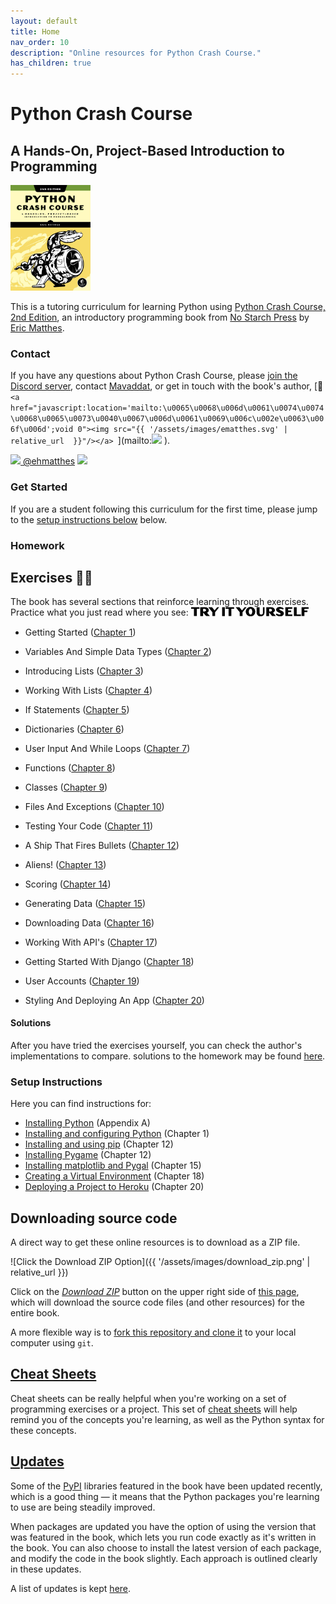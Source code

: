 ```yaml
---
layout: default
title: Home
nav_order: 10
description: "Online resources for Python Crash Course."
has_children: true
---
```


# Python Crash Course

## A Hands-On, Project-Based Introduction to Programming

[<img src="./images/cover.jpg" width="128"/>](https://www.amazon.ca/Python-Crash-Course-Eric-Matthes/dp/1593279280?&linkCode=ll1&tag=mavaddat-20&linkId=9a5ce7ddbcd95a4320240caaa6247aee&language=en_CA&ref_=as_li_ss_tl)

This is a tutoring curriculum for learning Python using [Python Crash Course, 2nd Edition](https://www.amazon.ca/Python-Crash-Course-Eric-Matthes/dp/1593279280?&linkCode=ll1&tag=mavaddat-20&linkId=9a5ce7ddbcd95a4320240caaa6247aee&language=en_CA&ref_=as_li_ss_tl), an introductory programming book from [No Starch Press](http://www.nostarch.com/pythoncrashcourse/) by [Eric Matthes](https://github.com/ehmatthes).

### Contact

If you have any questions about Python Crash Course, please  [join the Discord server](https://discord.gg/KzzTBbr), contact [Mavaddat](https://www.mavaddat.ca), or get in touch with the book's author, [📧 `<a href="javascript:location='mailto:\u0065\u0068\u006d\u0061\u0074\u0074\u0068\u0065\u0073\u0040\u0067\u006d\u0061\u0069\u006c\u002e\u0063\u006f\u006d';void 0"><img src="{{ '/assets/images/ematthes.svg' | relative_url  }}"/></a> `](mailto:<a href="javascript:location='mailto:\u0065\u0068\u006d\u0061\u0074\u0074\u0068\u0065\u0073\u0040\u0067\u006d\u0061\u0069\u006c\u002e\u0063\u006f\u006d';void 0"><img src="{{ '/assets/images/ematthes.svg' | relative_url  }}"/></a> ).

[<img src="https://raw.githubusercontent.com/johan/svg-cleanups/master/logos/twitter.svg" width="15"/>  @ehmatthes](http://twitter.com/ehmatthes/)
<img src="https://pbs.twimg.com/profile_images/1153801365543538688/6ZRVUWah.png"  width="20vw">

### Get Started

If you are a student following this curriculum for the first time, please jump to the [setup instructions below](#setup-instructions) below.

### Homework

<a href="try_it_yourself"></a>Exercises ✍🏽
---
The book has several sections that reinforce learning through exercises. Practice what you just read where you see:
<img src="./images/tiy.svg"   width="188vw" alt="'Try It Yourself' in Adobe Dogma typeface"/>

- Getting Started \([Chapter 1](/chapter_01/tiy-ch01.md)\)

- Variables And Simple Data Types \([Chapter 2](/chapter_02/tiy-ch02.md)\)

- Introducing Lists \([Chapter 3](/chapter_03/tiy-ch03.md)\)

- Working With Lists \([Chapter 4](/chapter_04/tiy-ch04.md)\)

- If Statements \([Chapter 5](/chapter_05/tiy-ch05.md)\)

- Dictionaries \([Chapter 6](/chapter_06/tiy-ch06.md)\)

- User Input And While Loops \([Chapter 7](/chapter_07/tiy-ch07.md)\)

- Functions \([Chapter 8](/chapter_08/tiy-ch08.md)\)

- Classes \([Chapter 9](/chapter_09/tiy-ch09.md)\)

- Files And Exceptions \([Chapter 10](/chapter_10/tiy-ch10.md)\)

- Testing Your Code \([Chapter 11](/chapter_11/tiy-ch11.md)\)

- A Ship That Fires Bullets \([Chapter 12](/chapter_12/tiy-ch12.md)\)

- Aliens! \([Chapter 13](/chapter_13/tiy-ch13.md)\)

- Scoring \([Chapter 14](/chapter_14/tiy-ch14.md)\)

- Generating Data \([Chapter 15](/chapter_15/tiy-ch15.md)\)

- Downloading Data \([Chapter 16](/chapter_16/tiy-ch16.md)\)

- Working With API's \([Chapter 17](/chapter_17/tiy-ch17.md)\)

- Getting Started With Django \([Chapter 18](/chapter_18/tiy-ch18.md)\)

- User Accounts \([Chapter 19](/chapter_19/tiy-ch19.md)\)

- Styling And Deploying An App \([Chapter 20](/chapter_20/tiy-ch20.md)\)

#### Solutions

After you have tried the exercises yourself, you can check the author's implementations to compare. solutions to the homework may be found [here](solutions/index.md).

### Setup Instructions

Here you can find instructions for:

- [Installing Python](/appendix_a/index.md)&#09;(Appendix A)
- [Installing and configuring Python](/chapter_01/tiy-ch01.md)&#09;(Chapter 1)
- [Installing and using pip](/chapter_12/installing_pip.md)&#09;(Chapter 12)
- [Installing Pygame](/chapter_12/tiy-ch12.md)&#09;(Chapter 12)
- [Installing matplotlib and Pygal](/chapter_15/tiy-ch15.md) &#09;(Chapter 15)
- [Creating a Virtual Environment](/chapter_18/tiy-ch18.md)&#09;(Chapter 18)
- [Deploying a Project to Heroku](/chapter_20/tiy-ch20.md)&#09;(Chapter 20)

<a href="source_code"></a>Downloading source code
---
A direct way to get these online resources is to download as a ZIP file. 

![Click the Download ZIP Option]({{ '/assets/images/download_zip.png' | relative_url }})

Click on the [*Download ZIP*](https://github.com/mavjav-edu/pcc_2e/archive/master.zip) button on the upper right side of [this page](https://github.com/mavjav-edu/pcc_2e), which will download the source code files (and other resources) for the entire book.

A more flexible way is to [fork this repository and clone it](https://guides.github.com/activities/forking/) to your local computer using `git`.

[Cheat Sheets](/cheat_sheets/index.md)
---

Cheat sheets can be really helpful when you're working on a set of programming exercises or a project. This set of [cheat sheets](/cheat_sheets/index.md) will help remind you of the concepts you're learning, as well as the Python syntax for these concepts.

[Updates](/updates/index.md)
---

Some of the [PyPI](https://en.wikipedia.org/wiki/Python_Package_Index) libraries featured in the book have been updated recently, which is a good thing &mdash; it means that the Python packages you're learning to use are being steadily improved.

When packages are updated you have the option of using the version that was featured in the book, which lets you run code exactly as it's written in the book. You can also choose to install the latest version of each package, and modify the code in the book slightly. Each approach is outlined clearly in these updates.

A list of updates is kept [here](/updates/index.md).